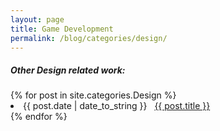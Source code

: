 ```yaml
---
layout: page
title: Game Development
permalink: /blog/categories/design/
---
```


<h5> Other Design related work: </h5>

<div class="card">
	{% for post in site.categories.Design %}
		<li class="category-posts"><span>{{ post.date | date_to_string }}</span> &nbsp; <a href="{{ post.url }}">{{ post.title }}</a></li>
	{% endfor %}
</div>

